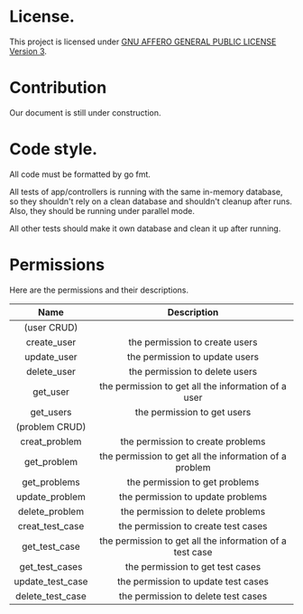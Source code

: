 

# License.

This project is licensed under [GNU AFFERO GENERAL PUBLIC LICENSE Version 3](./license.md).

# Contribution

Our document is still under construction.

# Code style.
All code must be formatted by go fmt.

All tests of app/controllers is running with the same in-memory database,
so they shouldn't rely on a clean database and shouldn't cleanup after runs.
Also, they should be running under parallel mode.

All other tests should make it own database and clean it up after running.

# Permissions

Here are the permissions and their descriptions.

|         Name        |                        Description                       |
|:-------------------:|:--------------------------------------------------------:|
|      (user CRUD)    |                                                          |
|      create_user    |              the permission to create users              |
|      update_user    |              the permission to update users              |
|      delete_user    |              the permission to delete users              |
|       get_user      |    the permission to get all the information of a user   |
|      get_users      |               the permission to get users                |
|    (problem CRUD)   |                                                          |
|    creat_problem    |            the permission to create problems             |
|     get_problem     |  the permission to get all the information of a problem  |
|    get_problems     |             the permission to get problems               |
|    update_problem   |            the permission to update problems             |
|    delete_problem   |            the permission to delete problems             |
|   creat_test_case   |           the permission to create test cases            |
|    get_test_case    | the permission to get all the information of a test case |
|   get_test_cases    |            the permission to get test cases              |
|   update_test_case  |           the permission to update test cases            |
|   delete_test_case  |           the permission to delete test cases            |